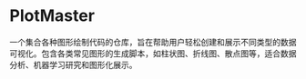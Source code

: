 # PlotMaster
一个集合各种图形绘制代码的仓库，旨在帮助用户轻松创建和展示不同类型的数据可视化。包含各类常见图形的生成脚本，如柱状图、折线图、散点图等，适合数据分析、机器学习研究和图形化展示。
